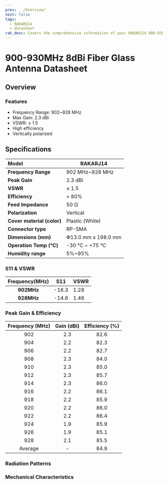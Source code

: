 ```yaml
---
prev: ../Overview/
next: false
tags:
  - RAKARG14
  - datasheet
rak_desc: Covers the comprehensive information of your RAKARJ14 900-930MHz 8dBi Fiber Glass Antenna to help you in using it. This information includes technical specifications and characteristics.
---
```


# 900-930MHz 8dBi Fiber Glass Antenna Datasheet

## Overview

### Features

- Frequency Range: 902~928&nbsp;MHz
- Max Gain: 2.3&nbsp;dBi
- VSWR: ≤ 1.5
- High efficiency
- Vertically polarized

<rk-img
  src="/assets/images/accessories/rakarj14/White 915MHz Antenna Features.png"
  width="70%"
  caption="RAKARJ14 Antenna Overview"
/>

## Specifications

| **Model**                  | RAKARJ14                      |
| :------------------------- | ----------------------------- |
| **Frequency Range**        | 902&nbsp;MHz~928&nbsp;MHz     |
| **Peak Gain**              | 2.3&nbsp;dBi                  |
| **VSWR**                   | ≤ 1.5                         |
| **Efficiency**             | > 80%                         |
| **Feed Impedance**         | 50&nbsp;Ω                     |
| **Polarization**           | Vertical                      |
| **Cover material (color)** | Plastic (White)               |
| **Connector type**         | RP-SMA                        |
| **Dimensions (mm)**        | Փ13.0&nbsp;mm x 198.0&nbsp;mm |
| **Operation Temp (°C)**    | -30&nbsp;°C ~ +75&nbsp;°C     |
| **Humidity range**         | 5%~95%                        |

### S11 & VSWR

| **Frequency(MHz)** | S11   | VSWR |
| :----------------: | ----- | ---- |
|     **902MHz**     | -18.3 | 1.28 |
|     **928MHz**     | -14.6 | 1.46 |

<rk-img
  src="/assets/images/accessories/rakarj14/White 915MHz Antenna VSER.png"
  width="70%"
  caption="S11 and VSWR Graph"
/>

### Peak Gain & Efficiency

| **Frequency (MHz)** | **Gain (dBi)** | **Efficiency (%)** |
| :-----------------: | :------------: | :----------------: |
|         902         |      2.3       |        82.6        |
|         904         |      2.2       |        82.3        |
|         906         |      2.2       |        82.7        |
|         908         |      2.3       |        84.0        |
|         910         |      2.3       |        85.0        |
|         912         |      2.3       |        85.7        |
|         914         |      2.3       |        86.0        |
|         916         |      2.2       |        86.1        |
|         918         |      2.2       |        85.9        |
|         920         |      2.2       |        86.0        |
|         922         |      2.2       |        86.4        |
|         924         |      1.9       |        85.9        |
|         926         |      1.9       |        85.1        |
|         928         |      2.1       |        85.5        |
|       Average       |       -        |        84.9        |

### Radiation Patterns

<rk-img
  src="/assets/images/accessories/rakarj14/White 915MHz Antenna Radiation Patterns.png"
  width="70%"
  caption="Radiation Patterns"
/>

### Mechanical Characteristics

<rk-img
  src="/assets/images/accessories/rakarj14/White 915MHz Antenna Mechanical Specifications.png"
  width="80%"
  caption="Mechanical Specifications"
/>

